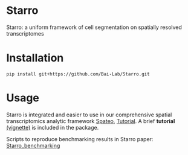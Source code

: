 # Starro

Starro: a uniform framework of cell segmentation on spatially resolved transcriptomes



# Installation

```
pip install git+https://github.com/Bai-Lab/Starro.git
```

# Usage

Starro is integrated and easier to use in our comprehensive spatial transcriptomics analytic framework [Spateo](https://github.com/aristoteleo/spateo-release), [Tutorial](https://spateo-release.readthedocs.io/en/latest/tutorials/notebooks/cell_segmentation.html).  A brief **tutorial** [(vignette)](https://github.com/Bai-Lab/Starro/blob/main/notebooks/starro_rna_seg_tutorial.ipynb) is included in the package.

Scripts to reproduce benchmarking results in Starro paper: [Starro_benchmarking](https://github.com/Bai-Lab/Starro_benchmarking)
